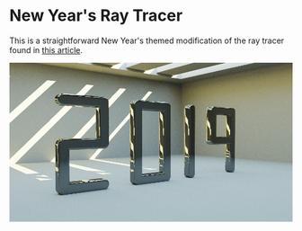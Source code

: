 # New Year's Ray Tracer

This is a straightforward New Year's themed modification of the ray tracer found in [this article](https://fabiensanglard.net/postcard_pathtracer/).

![New Year's](output/new_years_2019_higher_quality.png)

